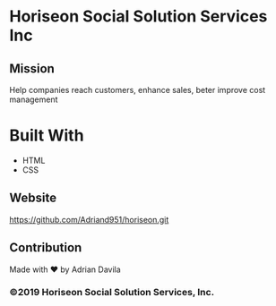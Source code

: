 # Horiseon Social Solution Services Inc

## Mission
Help companies reach customers, enhance sales, beter improve cost management

# Built With
* HTML
* CSS

## Website
https://github.com/Adriand951/horiseon.git

## Contribution
Made with ❤️️ by Adrian Davila

### ©2019 Horiseon Social Solution Services, Inc.
